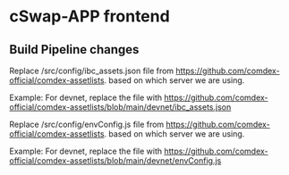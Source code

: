 # cSwap-APP frontend

## Build Pipeline changes

Replace /src/config/ibc_assets.json file from https://github.com/comdex-official/comdex-assetlists. based on which server we are using.

Example: For devnet, replace the file with https://github.com/comdex-official/comdex-assetlists/blob/main/devnet/ibc_assets.json

Replace /src/config/envConfig.js file from https://github.com/comdex-official/comdex-assetlists. based on which server we are using.

Example: For devnet, replace the file with https://github.com/comdex-official/comdex-assetlists/blob/main/devnet/envConfig.js
